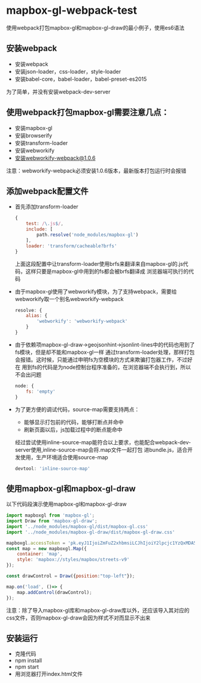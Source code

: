 # mapbox-gl-webpack-test
使用webpack打包mapbox-gl和mapbox-gl-draw的最小例子，使用es6语法

## 安装webpack
* 安装webpack
* 安装json-loader，css-loader，style-loader
* 安装babel-core，babel-loader，babel-preset-es2015

为了简单，并没有安装webpack-dev-server

## 使用webpack打包mapbox-gl需要注意几点：
* 安装mapbox-gl
* 安装browserify
* 安装transform-loader
* 安装webworkify
* 安装webworkify-webpack@1.0.6

注意：webworkify-webpack必须安装1.0.6版本，最新版本打包运行时会报错

## 添加webpack配置文件
* 首先添加transform-loader
    ```js
    {
        test: /\.js$/,
        include: [
            path.resolve('node_modules/mapbox-gl')
        ],
        loader: 'transform/cacheable?brfs'
    }
    ```
    上面这段配置中让transform-loader使用brfs来翻译来自mapbox-gl的.js代码，这样只要是mapbox-gl中用到的fs都会被brfs翻译成
浏览器端可执行的代码

* 由于mapbox-gl使用了webworkify模块，为了支持webpack，需要给webworkify取一个别名webworkify-webpack
    ```js
    resolve: {
        alias: {
            'webworkify': 'webworkify-webpack'
        }
    }
    ```

* 由于依赖项mapbox-gl-draw->geojsonhint->jsonlint-lines中的代码也用到了fs模块，但是却不能和mapbox-gl一样
通过transform-loader处理，那样打包会报错。这时候，只能通过申明fs为空模块的方式来欺骗打包器工作，不过好在
用到fs的代码是为node控制台程序准备的，在浏览器端不会执行到，所以不会出问题
    ```js
    node: {
        fs: 'empty'
    }
    ```
* 为了更方便的调试代码，source-map需要支持两点：
    * 能够显示打包前的代码，能够打断点并命中
    * 刷新页面以后，js加载过程中的断点能命中

    经过尝试使用inline-source-map能符合以上要求，也能配合webpack-dev-server使用,inline-source-map会将.map文件一起打包
    进bundle.js，适合开发使用，生产环境适合使用source-map
    ```js
    devtool: 'inline-source-map'
    ```


## 使用mapbox-gl和mapbox-gl-draw
以下代码段演示使用mapbox-gl和mapbox-gl-draw
```js
import mapboxgl from 'mapbox-gl';
import Draw from 'mapbox-gl-draw';
import '../node_modules/mapbox-gl/dist/mapbox-gl.css'
import '../node_modules/mapbox-gl-draw/dist/mapbox-gl-draw.css'

mapboxgl.accessToken = 'pk.eyJ1IjoiZmFuZ2xhbmsiLCJhIjoiY2lpcjc1YzQxMDA5NHZra3NpaDAyODB4eSJ9.z6uZHccXvtyVqA5zmalfGg';
const map = new mapboxgl.Map({
    container: 'map',
    style: 'mapbox://styles/mapbox/streets-v9'
});

const drawControl = Draw({position:"top-left"});

map.on('load', ()=> {
    map.addControl(drawControl);
});
```
注意：除了导入mapbox-gl库和mapbox-gl-draw库以外，还应该导入其对应的css文件，否则mapbox-gl-draw会因为样式不对而显示不出来

## 安装运行
* 克隆代码
* npm install
* npm start
* 用浏览器打开index.html文件


